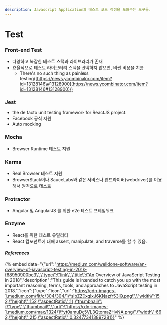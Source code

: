```yaml
---
description: Javascript Application의 테스트 코드 작성을 도와주는 도구들.
---
```


# Test

### Front-end Test

* 다양하고 복잡한 테스트 스택과 라이브러리가 존재
* 효율적으로 테스트 라이브러리 스택을 선택하지 않으면, 비싼 비용을 치름
  *  There's no such thing as painless testing\([https://news.ycombinator.com/item?id=13128146\#13128900](https://news.ycombinator.com/item?id=13128146#13128900)\)

### Jest

*  the de facto unit testing framework for ReactJS project.
* Facebook 공식 지원
* Auto mocking

### Mocha

* Browser Runtime 테스트 지원

### Karma

* Real Browser 테스트 지원
*  BrowserStack이나 SauceLabs와 같은 서비스나 웹드라이버\(webdriver\)를 이용해서 원격으로 테스트

### Protractor

* Angular 및 AngularJS 를 위한 e2e 테스트 프레임워크

### Enzyme

* React를 위한 테스트 유틸리티
* React 컴포넌트에 대해 assert, manipulate, and traverse를 할 수 있음.

#### _References_

{% embed data="{\"url\":\"https://medium.com/welldone-software/an-overview-of-javascript-testing-in-2018-f68950900bc3\",\"type\":\"link\",\"title\":\"An Overview of JavaScript Testing in 2018\",\"description\":\"This guide is intended to catch you up with the most important reasoning, terms, tools, and approaches to JavaScript testing in 2018.\",\"icon\":{\"type\":\"icon\",\"url\":\"https://cdn-images-1.medium.com/fit/c/304/304/1\*slbZZCxqIxJ6KNazfr53iQ.png\",\"width\":152,\"height\":152,\"aspectRatio\":1},\"thumbnail\":{\"type\":\"thumbnail\",\"url\":\"https://cdn-images-1.medium.com/max/1324/1\*yt0amuDg5VL3QtomaZHvNA.png\",\"width\":662,\"height\":215,\"aspectRatio\":0.324773413897281}}" %}

